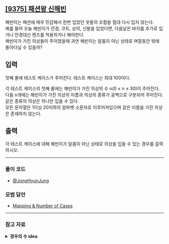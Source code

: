 ## [[9375] 패션왕 신해빈](https://www.acmicpc.net/problem/9375)
해빈이는 패션에 매우 민감해서 한번 입었던 옷들의 조합을 절대 다시 입지 않는다. <br>
예를 들어 오늘 해빈이가 안경, 코트, 상의, 신발을 입었다면, 다음날은 바지를 추가로 입거나 안경대신 렌즈를 착용하거나 해야한다. <br>
해빈이가 가진 의상들이 주어졌을때 과연 해빈이는 알몸이 아닌 상태로 며칠동안 밖에 돌아다닐 수 있을까?

## 입력
첫째 줄에 테스트 케이스가 주어진다. 테스트 케이스는 최대 100이다.

각 테스트 케이스의 첫째 줄에는 해빈이가 가진 의상의 수 n(0 ≤ n ≤ 30)이 주어진다.  <br>
다음 n개에는 해빈이가 가진 의상의 이름과 의상의 종류가 공백으로 구분되어 주어진다. 같은 종류의 의상은 하나만 입을 수 있다. <br>
모든 문자열은 1이상 20이하의 알파벳 소문자로 이루어져있으며 같은 이름을 가진 의상은 존재하지 않는다.

## 출력
각 테스트 케이스에 대해 해빈이가 알몸이 아닌 상태로 의상을 입을 수 있는 경우를 출력하시오.

***

### 풀이 코드

- [@JongHyunJung](https://github.com/almond0115/Algorithm-CodingTest/blob/main/BackJoon/9375/jjh.cpp)

### 모범 답안

- [Mapping & Number of Cases](https://github.com/almond0115/Algorithm-CodingTest/blob/main/BackJoon/9375/solution_1.cpp)

***

### 참고 자료

<details>
<summary> <b> 경우의 수 idea </b> </summary>

![](image.png)

![](image-1.png)

</details>